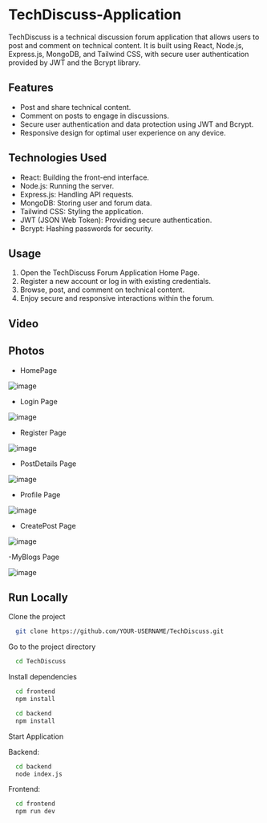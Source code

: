 # TechDiscuss-Application
TechDiscuss is a technical discussion forum application that allows users to post and comment on technical content. It is built using React, Node.js, Express.js, MongoDB, and Tailwind CSS, with secure user authentication provided by JWT and the Bcrypt library.

## Features
- Post and share technical content.
- Comment on posts to engage in discussions.
- Secure user authentication and data protection using JWT and Bcrypt.
- Responsive design for optimal user experience on any device.


## Technologies Used
- React: Building the front-end interface.
- Node.js: Running the server.
- Express.js: Handling API requests.
- MongoDB: Storing user and forum data.
- Tailwind CSS: Styling the application.
- JWT (JSON Web Token): Providing secure authentication.
- Bcrypt: Hashing passwords for security.

## Usage
1. Open the TechDiscuss Forum Application Home Page.
2. Register a new account or log in with existing credentials.
3. Browse, post, and comment on technical content.
4. Enjoy secure and responsive interactions within the forum.

## Video

## Photos
- HomePage

![image](https://github.com/user-attachments/assets/91124e31-f38f-4866-8ec2-65c36ac75629)

- Login Page
  
![image](https://github.com/user-attachments/assets/003316c7-4fc3-4429-95fe-1cade9694b67)

- Register Page

![image](https://github.com/user-attachments/assets/4605f5b9-071e-460a-9675-6805a10e4265)

- PostDetails Page

![image](https://github.com/user-attachments/assets/e28bc8c6-44f1-4012-a170-180c94cc05c1)

- Profile Page
  
![image](https://github.com/user-attachments/assets/fb0f7ee4-6d2c-4e22-ac05-e7a91a74db62)

- CreatePost Page
  
![image](https://github.com/user-attachments/assets/1b9a3e17-b4b2-4d99-a1eb-59cfa56ee43d)

-MyBlogs Page

![image](https://github.com/user-attachments/assets/a0cce255-65b8-48bc-99e7-4d29dd371c29)


## Run Locally

Clone the project

```bash
  git clone https://github.com/YOUR-USERNAME/TechDiscuss.git
```

Go to the project directory

```bash
  cd TechDiscuss
```

Install dependencies

```bash
  cd frontend
  npm install
```

```bash
  cd backend
  npm install
```

Start Application

Backend:
```bash
  cd backend
  node index.js
```

Frontend:
```bash
  cd frontend
  npm run dev
```
